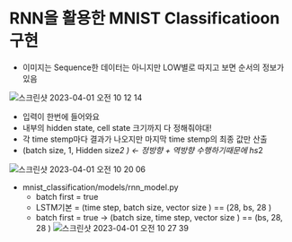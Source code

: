 # RNN을 활용한 MNIST Classificatioon 구현

* 이미지는 Sequence한 데이터는 아니지만 LOW별로 따지고 보면 순서의 정보가 있음

![스크린샷 2023-04-01 오전 10 12 14](https://user-images.githubusercontent.com/84004919/229258471-e4a676ba-6808-4897-bc97-cc0b16b4ce9a.png)

* 입력이 한번에 들어와요
* 내부의 hidden state, cell state 크기까지 다 정해줘야대!
* 각 time stemp마다 결과가 나오지만 마지막 time stemp의 최종 값만 산출
* (batch size, 1, Hidden size*2 ) <- 정방향 + 역방향 수행하기때문에 hs*2

![스크린샷 2023-04-01 오전 10 20 06](https://user-images.githubusercontent.com/84004919/229258818-d22461f0-8e75-4aae-836f-43d35a432aac.png)

* mnist_classification/models/rnn_model.py
  - batch first = true
  - LSTM기본 = (time step, batch size, vector size ) == (28, bs, 28 )
  - batch first = true -> (batch size, time step, vector size ) == (bs, 28, 28 )
  ![스크린샷 2023-04-01 오전 10 27 39](https://user-images.githubusercontent.com/84004919/229259202-de8511ff-9dcc-46a7-ba9d-9926d9b5bbe5.png)

  
